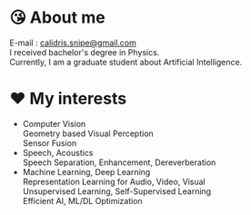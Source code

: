# :kissing_heart: About me
E-mail : calidris.snipe@gmail.com  
I received bachelor's degree in Physics.  
Currently, I am a graduate student about Artificial Intelligence. 
# :heart: My interests
- Computer Vision  
  Geometry based Visual Perception  
  Sensor Fusion  
- Speech, Acoustics  
  Speech Separation, Enhancement, Dereverberation    
- Machine Learning, Deep Learning  
  Representation Learning for Audio, Video, Visual  
  Unsupervised Learning, Self-Supervised Learning  
  Efficient AI, ML/DL Optimization  
